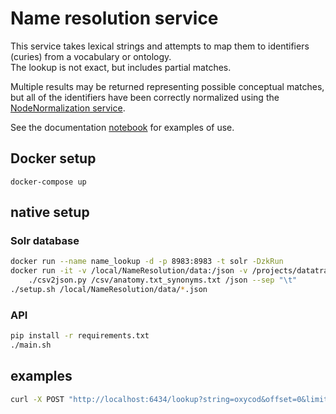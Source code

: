 # Name resolution service

This service takes lexical strings and attempts to map them to identifiers (curies) from a vocabulary or ontology.  
The lookup is not exact, but includes partial matches.

Multiple results may be returned representing possible conceptual matches, but all of the identifiers have been 
correctly normalized using the [NodeNormalization service](https://nodenormalization-sri.renci.org/apidocs).

See the documentation [notebook](documentation/NameResolution.ipynb) for examples of use.

## Docker setup

`docker-compose up`

## native setup

### Solr database

```bash
docker run --name name_lookup -d -p 8983:8983 -t solr -DzkRun
docker run -it -v /local/NameResolution/data:/json -v /projects/datatrans/synonyms/March17_2021/:/csv -v /local/NameResolution:/NameResolution python:3.9 bash
    ./csv2json.py /csv/anatomy.txt_synonyms.txt /json --sep "\t"
./setup.sh /local/NameResolution/data/*.json
```

### API

```bash
pip install -r requirements.txt
./main.sh
```

## examples

```bash
curl -X POST "http://localhost:6434/lookup?string=oxycod&offset=0&limit=10" -H "accept: application/json"
```
